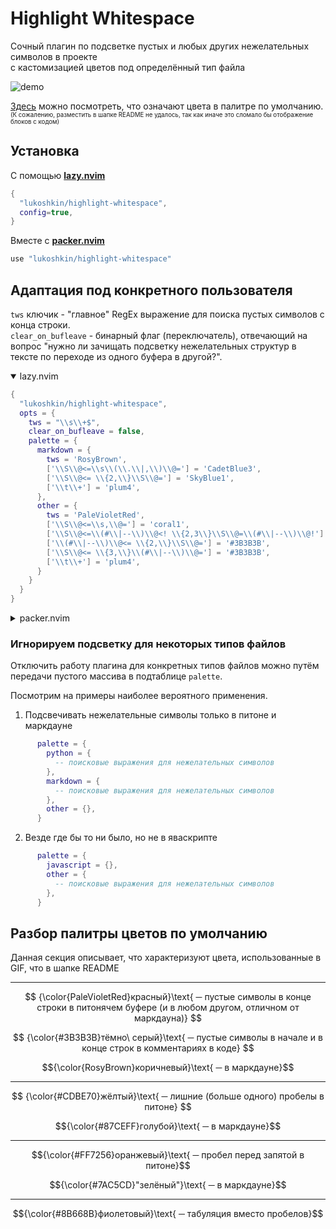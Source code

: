 # Highlight Whitespace

Сочный плагин по подсветке пустых и любых других нежелательных символов в проекте  
с кастомизацией цветов под определённый тип файла

![demo](./demo.gif)

[Здесь](#разбор-палитры-цветов-по-умолчанию) можно посмотреть, что означают
цвета в палитре по умолчанию.  
<sub><sup>(К сожалению, разместить в шапке README не удалось, так
как иначе это сломало бы отображение блоков с кодом)</sup></sub>

## Установка

С помощью [**lazy.nvim**](https://github.com/folke/lazy.nvim)

```lua
{
  "lukoshkin/highlight-whitespace",
  config=true,
}
```

Вместе с [**packer.nvim**](https://github.com/wbthomason/packer.nvim)

```lua
use "lukoshkin/highlight-whitespace"
```

## Адаптация под конкретного пользователя

`tws` ключик - "главное" RegEx выражение для поиска пустых символов с конца строки.  
`clear_on_bufleave` - бинарный флаг (переключатель), отвечающий на вопрос
"нужно ли зачищать подсветку нежелательных структур в тексте по переходе из
одного буфера в другой?".

<details open>
<summary>lazy.nvim</summary>

```lua
{
  "lukoshkin/highlight-whitespace",
  opts = {
    tws = "\\s\\+$",
    clear_on_bufleave = false,
    palette = {
      markdown = {
        tws = 'RosyBrown',
        ['\\S\\@<=\\s\\(\\.\\|,\\)\\@='] = 'CadetBlue3',
        ['\\S\\@<= \\{2,\\}\\S\\@='] = 'SkyBlue1',
        ['\\t\\+'] = 'plum4',
      },
      other = {
        tws = 'PaleVioletRed',
        ['\\S\\@<=\\s,\\@='] = 'coral1',
        ['\\S\\@<=\\(#\\|--\\)\\@<! \\{2,3\\}\\S\\@=\\(#\\|--\\)\\@!'] = 'LightGoldenrod3',
        ['\\(#\\|--\\)\\@<= \\{2,\\}\\S\\@='] = '#3B3B3B',
        ['\\S\\@<= \\{3,\\}\\(#\\|--\\)\\@='] = '#3B3B3B',
        ['\\t\\+'] = 'plum4',
      }
    }
  }
}
```

</details>
<details>
<summary>packer.nvim</summary>

```lua
use {
  'lukoshkin/highlight-whitespace',
  config = function ()
    require'highlight-whitespace'.setup {
      tws = '\\s\\+$',
      clear_on_bufleave = false,
      palette = {
        markdown = {
          tws = 'RosyBrown',
          ['\\S\\@<=\\s\\(\\.\\|,\\)\\@='] = 'CadetBlue3',
          ['\\S\\@<= \\{2,\\}\\S\\@='] = 'SkyBlue1',
          ['\\t\\+'] = 'plum4',
        },
        other = {
          tws = 'PaleVioletRed',
          ['\\S\\@<=\\s,\\@='] = 'coral1',
          ['\\S\\@<=\\(#\\|--\\)\\@<! \\{2,3\\}\\S\\@=\\(#\\|--\\)\\@!'] = 'LightGoldenrod3',
          ['\\(#\\|--\\)\\@<= \\{2,\\}\\S\\@='] = '#3B3B3B',
          ['\\S\\@<= \\{3,\\}\\(#\\|--\\)\\@='] = '#3B3B3B',
          ['\\t\\+'] = 'plum4',
        }
      }
    }
  end
}
```

</details>

### Игнорируем подсветку для некоторых типов файлов

Отключить работу плагина для конкретных типов файлов можно путём передачи
пустого массива в подтаблице `palette`.

Посмотрим на примеры наиболее вероятного применения.

1. Подсвечивать нежелательные символы только в питоне и маркдауне

```lua
      palette = {
        python = {
          -- поисковые выражения для нежелательных символов
        },
        markdown = {
          -- поисковые выражения для нежелательных символов
        },
        other = {},
      }
```

2. Везде где бы то ни было, но не в яваскрипте

```lua
      palette = {
        javascript = {},
        other = {
          -- поисковые выражения для нежелательных символов
        },
      }
```

## Разбор палитры цветов по умолчанию

Данная секция описывает, что характеризуют цвета, использованные в GIF, что в
шапке README

---

$$
{\color{PaleVioletRed}красный}\text{
 ─ пустые символы в конце строки в питонячем буфере (и в любом другом, отличном
от маркдауна)}
$$


$$
{\color{#3B3B3B}тёмно\ серый}\text{
─ пустые символы в начале и в конце строк в комментариях в коде}
$$

$${\color{RosyBrown}коричневый}\text{ ─ в маркдауне}$$

---

$$
{\color{#CDBE70}жёлтый}\text{
 ─ лишние (больше одного) пробелы в питоне}
$$

$${\color{#87CEFF}голубой}\text{ ─ в маркдауне}$$

---

$${\color{#FF7256}оранжевый}\text{ ─ пробел перед запятой в питоне}$$

$${\color{#7AC5CD}"зелёный"}\text{ ─ в маркдауне}$$

---

$${\color{#8B668B}фиолетовый}\text{ ─ табуляция вместо пробелов}$$
